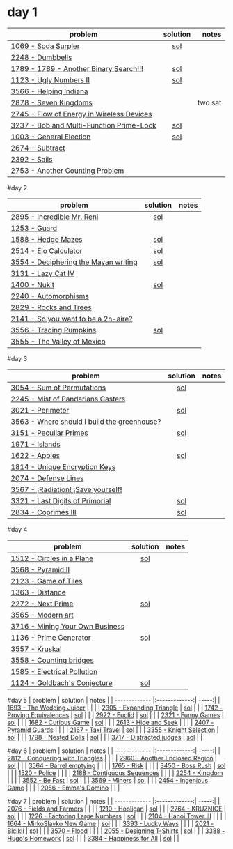 # day 1


| problem       | solution      |  notes |
| ------------- |:-------------:| -----:|
| [1069 - Soda Surpler](http://coj.uci.cu/24h/problem.xhtml?pid=1069) | [sol](https://github.com/pin3da/Programming-contest/tree/master/solved/COJ/1069%20-%20Soda%20Surpler) |  |
| [2248 - Dumbbells](http://coj.uci.cu/24h/problem.xhtml?pid=2248) |  |  |
| [1789 - 1789 - Another Binary Search!!!](http://coj.uci.cu/24h/problem.xhtml?pid=1789) |  [sol](https://github.com/pin3da/Programming-contest/tree/master/solved/COJ/1123%20-%20Ugly%20Numbers%20II) |  |
| [1123 - Ugly Numbers II](http://coj.uci.cu/24h/problem.xhtml?pid=1123) | [sol](https://github.com/pin3da/Programming-contest/tree/master/solved/COJ/1123%20-%20Ugly%20Numbers%20II) |  |
| [3566 - Helping Indiana](http://coj.uci.cu/24h/problem.xhtml?pid=3566) |  |  |
| [2878 - Seven Kingdoms](http://coj.uci.cu/24h/problem.xhtml?pid=2878) |  | two sat |
| [2745 - Flow of Energy in Wireless Devices](http://coj.uci.cu/24h/problem.xhtml?pid=2745) |  |  |
| [3237 - Bob and Multi-Function Prime-Lock](http://coj.uci.cu/24h/problem.xhtml?pid=3237) | [sol](https://github.com/pin3da/Programming-contest/tree/master/solved/COJ/3237%20-%20Bob%20and%20Multi-Function%20Prime-Lock) |  |
| [1003 - General Election](http://coj.uci.cu/24h/problem.xhtml?pid=1003) | [sol](https://github.com/pin3da/Programming-contest/tree/master/solved/COJ/1003%20-%20General%20Election) |  |
| [2674 - Subtract](http://coj.uci.cu/24h/problem.xhtml?pid=2674) |  |  |
| [2392 - Sails](http://coj.uci.cu/24h/problem.xhtml?pid=2392) |  |  |
| [2753 - Another Counting Problem](http://coj.uci.cu/24h/problem.xhtml?pid=2753) |  |  |


#day 2

| problem       | solution      |  notes |
| ------------- |:-------------:| -----:|
| [2895 - Incredible Mr. Reni](http://coj.uci.cu/24h/problem.xhtml?pid=2895) | [sol](https://github.com/pin3da/Programming-contest/tree/master/solved/COJ/2895%20-%20Incredible%20Mr.%20Reni) |  |
| [1253 - Guard](http://coj.uci.cu/24h/problem.xhtml?pid=1253) |  |  |
| [1588 - Hedge Mazes](http://coj.uci.cu/24h/problem.xhtml?pid=1588) | [sol](https://github.com/pin3da/Programming-contest/tree/master/solved/COJ/1588%20-%20Hedge%20Mazes) |  |
| [2514 - Elo Calculator](http://coj.uci.cu/24h/problem.xhtml?pid=2514) | [sol](https://github.com/pin3da/Programming-contest/tree/master/solved/COJ/2514%20-%20Elo%20Calculator) |  |
| [3554 - Deciphering the Mayan writing](http://coj.uci.cu/24h/problem.xhtml?pid=3554) | [sol](https://github.com/pin3da/Programming-contest/tree/master/solved/COJ/3554%20-%20Deciphering%20the%20Mayan%20writing) |  |
| [3131 - Lazy Cat IV](http://coj.uci.cu/24h/problem.xhtml?pid=3131) |  |  |
| [1400 - Nukit](http://coj.uci.cu/24h/problem.xhtml?pid=1400) | [sol](https://github.com/pin3da/Programming-contest/tree/master/solved/COJ/1400%20-%20Nukit) |  |
| [2240 - Automorphisms](http://coj.uci.cu/24h/problem.xhtml?pid=2240) |  |  |
| [2829 - Rocks and Trees](http://coj.uci.cu/24h/problem.xhtml?pid=2829) |  |  |
| [2141 - So you want to be a 2n-aire?](http://coj.uci.cu/24h/problem.xhtml?pid=2141) |  |  |
| [3556 - Trading Pumpkins](http://coj.uci.cu/24h/problem.xhtml?pid=3556) | [sol](https://github.com/pin3da/Programming-contest/tree/master/solved/COJ/3556%20-%20Trading%20Pumpkins) |  |
| [3555 - The Valley of Mexico](http://coj.uci.cu/24h/problem.xhtml?pid=3555) |  |  |

#day 3

| problem       | solution      |  notes |
| ------------- |:-------------:| -----:|
| [3054 - Sum of Permutations](http://coj.uci.cu/24h/problem.xhtml?pid=3054) | [sol](https://github.com/pin3da/Programming-contest/tree/master/solved/COJ/3054%20-%20Sum%20of%20Permutations) |  |
| [2245 - Mist of Pandarians Casters](http://coj.uci.cu/24h/problem.xhtml?pid=2254) |  |  |
| [3021 - Perimeter](http://coj.uci.cu/24h/problem.xhtml?pid=3021) | [sol](https://github.com/pin3da/Programming-contest/tree/master/solved/COJ/3021%20-%20Perimeter) |  |
| [3563 - Where should I build the greenhouse?](http://coj.uci.cu/24h/problem.xhtml?pid=3563) |  |  |
| [3151 - Peculiar Primes](http://coj.uci.cu/24h/problem.xhtml?pid=3151) | [sol](https://github.com/pin3da/Programming-contest/tree/master/solved/COJ/3151%20-%20Peculiar%20Primes) |  |
| [1971 - Islands](http://coj.uci.cu/24h/problem.xhtml?pid=1971) |  |  |
| [1622 - Apples](http://coj.uci.cu/24h/problem.xhtml?pid=1622) | [sol](https://github.com/pin3da/Programming-contest/tree/master/solved/COJ/1622%20-%20Apples) |  |
| [1814 - Unique Encryption Keys](http://coj.uci.cu/24h/problem.xhtml?pid=1814) |  |  |
| [2074 - Defense Lines](http://coj.uci.cu/24h/problem.xhtml?pid=2074) |  |  |
| [3567 - ¡Radiation! ¡Save yourself!](http://coj.uci.cu/24h/problem.xhtml?pid=3567) |  |  |
| [3321 - Last Digits of Primorial](http://coj.uci.cu/24h/problem.xhtml?pid=3321) | [sol](https://github.com/pin3da/Programming-contest/tree/master/solved/COJ/3321%20-%20Last%20Digits%20of%20Primorial) |  |
| [2834 - Coprimes III](http://coj.uci.cu/24h/problem.xhtml?pid=2834) | [sol](https://github.com/pin3da/Programming-contest/tree/master/solved/COJ/2834%20-%20Coprimes%20III) |  |

#day 4

| problem       | solution      |  notes |
| ------------- |:-------------:| -----:|
| [1512 - Circles in a Plane](http://coj.uci.cu/24h/problem.xhtml?pid=1512) | [sol](https://github.com/pin3da/Programming-contest/tree/master/solved/COJ/1512%20-%20Circles%20in%20a%20Plane) |  |
| [3568 - Pyramid II](http://coj.uci.cu/24h/problem.xhtml?pid=3568) |  |  |
| [2123 - Game of Tiles](http://coj.uci.cu/24h/problem.xhtml?pid=2123) |  |  |
| [1363 - Distance](http://coj.uci.cu/24h/problem.xhtml?pid=1363) |  |  |
| [2272 - Next Prime](http://coj.uci.cu/24h/problem.xhtml?pid=2272) | [sol](https://github.com/pin3da/Programming-contest/tree/master/solved/COJ/2272%20-%20Next%20Prime) |  |
| [3565 - Modern art](http://coj.uci.cu/24h/problem.xhtml?pid=3565) |  |  |
| [3716 - Mining Your Own Business](http://coj.uci.cu/24h/problem.xhtml?pid=3716) |  |  |
| [1136 - Prime Generator](http://coj.uci.cu/24h/problem.xhtml?pid=1136) | [sol](https://github.com/pin3da/Programming-contest/tree/master/solved/COJ/1136%20-%20Prime%20Generator) |  |
| [3557 - Kruskal](http://coj.uci.cu/24h/problem.xhtml?pid=3557) |  |  |
| [3558 - Counting bridges](http://coj.uci.cu/24h/problem.xhtml?pid=3558) |  |  |
| [1585 - Electrical Pollution](http://coj.uci.cu/24h/problem.xhtml?pid=1585) |  |  |
| [1124 - Goldbach's Conjecture](http://coj.uci.cu/24h/problem.xhtml?pid=1124) | [sol](https://github.com/pin3da/Programming-contest/tree/master/solved/COJ/1124%20-%20Goldbach's%20Conjecture) |  |


#day 5
| problem       | solution      |  notes |
| ------------- |:-------------:| -----:|
| [1693 - The Wedding Juicer](http://coj.uci.cu/24h/problem.xhtml?pid=1693) |  |  |
| [2305 - Expanding Triangle](http://coj.uci.cu/24h/problem.xhtml?pid=2305) | [sol](https://github.com/pin3da/Programming-contest/tree/master/solved/COJ/2305%20-%20Expanding%20Triangle) |  |
| [1742 - Proving Equivalences](http://coj.uci.cu/24h/problem.xhtml?pid=1742) | [sol](https://github.com/pin3da/Programming-contest/tree/master/solved/COJ/1742%20-%20Proving%20Equivalences) |  |
| [2922 - Euclid](http://coj.uci.cu/24h/problem.xhtml?pid=2922) | [sol](https://github.com/pin3da/Programming-contest/tree/master/solved/COJ/2922%20-%20Euclid) |  |
| [2321 - Funny Games](http://coj.uci.cu/24h/problem.xhtml?pid=2321) | [sol](https://github.com/pin3da/Programming-contest/tree/master/solved/COJ/2321%20-%20Funny%20Games) |  |
| [1682 - Curious Game](http://coj.uci.cu/24h/problem.xhtml?pid=1682) | [sol](https://github.com/pin3da/Programming-contest/tree/master/solved/COJ/1682%20-%20Curious%20Game) |  |
| [2613 - Hide and Seek](http://coj.uci.cu/24h/problem.xhtml?pid=2613) |  |  |
| [2407 - Pyramid Guards](http://coj.uci.cu/24h/problem.xhtml?pid=2407) |  |  |
| [2167 - Taxi Travel](http://coj.uci.cu/24h/problem.xhtml?pid=2167) | [sol](https://github.com/pin3da/Programming-contest/tree/master/solved/COJ/2167%20-%20Taxi%20Travel) |  |
| [3355 - Knight Selection](http://coj.uci.cu/24h/problem.xhtml?pid=3355) | [sol](https://github.com/pin3da/Programming-contest/tree/master/solved/COJ/3355%20-%20Knight%20Selection) |  |
| [1798 - Nested Dolls](http://coj.uci.cu/24h/problem.xhtml?pid=1798) | [sol](https://github.com/pin3da/Programming-contest/tree/master/solved/COJ/1798%20-%20Nested%20Dolls) |  |
| [3717 - Distracted judges](http://coj.uci.cu/24h/problem.xhtml?pid=3717) | [sol](https://github.com/pin3da/Programming-contest/tree/master/solved/COJ/3717%20-%20Distracted%20judges) |  |


#day 6
| problem       | solution      |  notes |
| ------------- |:-------------:| -----:|
| [2812 - Conquering with Triangles](http://coj.uci.cu/24h/problem.xhtml?pid=2812) |  |  |
| [2960 - Another Enclosed Region](http://coj.uci.cu/24h/problem.xhtml?pid=2960) | [sol](https://github.com/pin3da/Programming-contest/tree/master/solved/COJ/2960%20-%20Another%20Enclosed%20Region) |  |
| [3564 - Barrel emptying](http://coj.uci.cu/24h/problem.xhtml?pid=3564) |  |  |
| [1765 - Risk](http://coj.uci.cu/24h/problem.xhtml?pid=1765) |  |  |
| [3450 - Boss Rush](http://coj.uci.cu/24h/problem.xhtml?pid=3450) | [sol](https://github.com/pin3da/Programming-contest/tree/master/solved/COJ/3450%20-%20Boss%20Rush) |  |
| [1520 - Police](http://coj.uci.cu/24h/problem.xhtml?pid=1520) |  |  |
| [2188 - Contiguous Sequences](http://coj.uci.cu/24h/problem.xhtml?pid=2188) |  |  |
| [2254 - Kingdom](http://coj.uci.cu/24h/problem.xhtml?pid=2254) |  |  |
| [3552 - Be Fast](http://coj.uci.cu/24h/problem.xhtml?pid=3552) | [sol](https://github.com/pin3da/Programming-contest/tree/master/solved/COJ/3552%20-%20Be%20Fast) |  |
| [3569 - Miners](http://coj.uci.cu/24h/problem.xhtml?pid=3569) | [sol](https://github.com/pin3da/Programming-contest/tree/master/solved/COJ/3569%20-%20Miners) |  |
| [2454 - Ingenious Game](http://coj.uci.cu/24h/problem.xhtml?pid=2454) |  |  |
| [2056 - Emma's Domino](http://coj.uci.cu/24h/problem.xhtml?pid=2056) |  |  |


#day 7
| problem       | solution      |  notes |
| ------------- |:-------------:| -----:|
| [2076 - Fields and Farmers](http://coj.uci.cu/24h/problem.xhtml?pid=2076) |  |  |
| [1210 - Hooligan](http://coj.uci.cu/24h/problem.xhtml?pid=1210) | [sol](https://github.com/carlos4rias/Programming-Contest/blob/master/URI/Graph/1394%20-%20Hooligan.cc) |  |
| [2764 - KRUZNICE](http://coj.uci.cu/24h/problem.xhtml?pid=2764) | [sol](https://github.com/pin3da/Programming-contest/tree/master/solved/COJ/2764%20-%20KRUZNICE) |  |
| [1226 - Factoring Large Numbers](http://coj.uci.cu/24h/problem.xhtml?pid=1226) | [sol](https://github.com/pin3da/Programming-contest/tree/master/solved/COJ/1226%20-%20Factoring%20Large%20Numbers) |  |
| [2104 - Hanoi Tower III](http://coj.uci.cu/24h/problem.xhtml?pid=2104) |  |  |
| [1664 - MirkoSlavko New Game](http://coj.uci.cu/24h/problem.xhtml?pid=1664) | [sol](https://github.com/pin3da/Programming-contest/tree/master/solved/COJ/1664%20-%20Mirko_Slavko%20New%20Game) |  |
| [3393 - Lucky Ways](http://coj.uci.cu/24h/problem.xhtml?pid=3393) |  |  |
| [2021 - Bicikli](http://coj.uci.cu/24h/problem.xhtml?pid=2021) | [sol](https://github.com/pin3da/Programming-contest/tree/master/solved/COJ/2021%20-%20Bicikli) |  |
| [3570 - Flood](http://coj.uci.cu/24h/problem.xhtml?pid=3570) |  |  |
| [2055 - Designing T-Shirts](http://coj.uci.cu/24h/problem.xhtml?pid=2055) | [sol](https://github.com/pin3da/Programming-contest/tree/master/solved/COJ/2055%20-%20Designing%20T-Shirts) |  |
| [3388 - Hugo's Homework](http://coj.uci.cu/24h/problem.xhtml?pid=3388) | [sol](https://github.com/pin3da/Programming-contest/tree/master/solved/COJ/3388%20-%20Hugo's%20Homework) |  |
| [3384 - Happiness for All](http://coj.uci.cu/24h/problem.xhtml?pid=3384) | [sol](https://github.com/pin3da/Programming-contest/tree/master/solved/COJ/3384%20-%20Happiness%20for%20All) |  |
